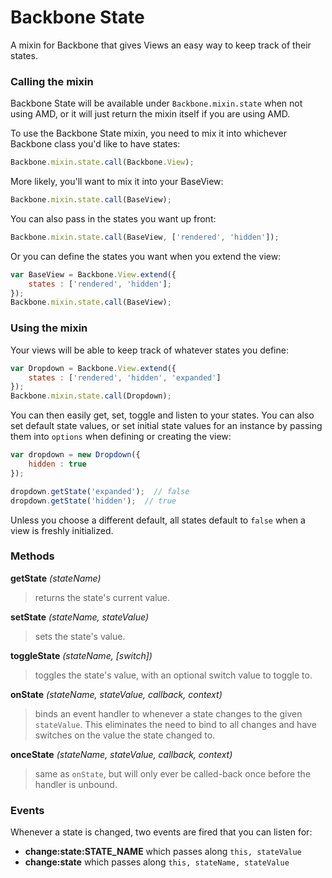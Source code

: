 # Backbone State

A mixin for Backbone that gives Views an easy way to keep track of their states.

### Calling the mixin

Backbone State will be available under `Backbone.mixin.state` when not using AMD, or it will just return the mixin itself if you are using AMD.

To use the Backbone State mixin, you need to mix it into whichever Backbone class you'd like to have states:

```javascript
Backbone.mixin.state.call(Backbone.View);
```

More likely, you'll want to mix it into your BaseView:

```javascript
Backbone.mixin.state.call(BaseView);
```

You can also pass in the states you want up front:

```javascript
Backbone.mixin.state.call(BaseView, ['rendered', 'hidden']);
```

Or you can define the states you want when you extend the view:

```javascript
var BaseView = Backbone.View.extend({
    states : ['rendered', 'hidden'];
});
Backbone.mixin.state.call(BaseView);
```

### Using the mixin

Your views will be able to keep track of whatever states you define:

```javascript
var Dropdown = Backbone.View.extend({
    states : ['rendered', 'hidden', 'expanded']
});
Backbone.mixin.state.call(Dropdown);
```

You can then easily get, set, toggle and listen to your states. You can also set default state values, or set initial state values for an instance by passing them into `options` when defining or creating the view:

```javascript
var dropdown = new Dropdown({
    hidden : true
});

dropdown.getState('expanded');  // false
dropdown.getState('hidden');  // true
```

Unless you choose a different default, all states default to `false` when a view is freshly initialized.


### Methods

**getState** _(stateName)_
> returns the state's current value.

**setState** _(stateName, stateValue)_
> sets the state's value.

**toggleState** _(stateName, [switch])_
> toggles the state's value, with an optional switch value to toggle to.

**onState** _(stateName, stateValue, callback, context)_ 
> binds an event handler to whenever a state changes to the given `stateValue`. This eliminates the need to bind to all changes and have switches on the value the state changed to.

**onceState** _(stateName, stateValue, callback, context)_ 
> same as `onState`, but will only ever be called-back once before the handler is unbound.


### Events

Whenever a state is changed, two events are fired that you can listen for:

* **change:state:STATE_NAME** which passes along `this, stateValue`
* **change:state** which passes along `this, stateName, stateValue`